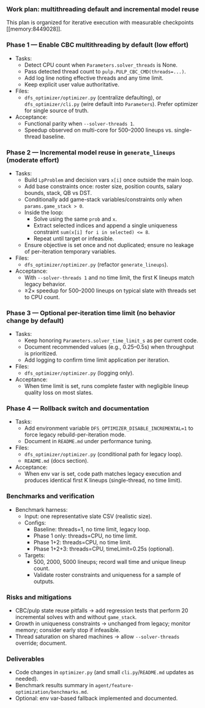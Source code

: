 ### Work plan: multithreading default and incremental model reuse

This plan is organized for iterative execution with measurable checkpoints [[memory:8449028]].

### Phase 1 — Enable CBC multithreading by default (low effort)
- Tasks:
  - Detect CPU count when `Parameters.solver_threads` is None.
  - Pass detected thread count to `pulp.PULP_CBC_CMD(threads=...)`.
  - Add log line noting effective threads and any time limit.
  - Keep explicit user value authoritative.
- Files:
  - `dfs_optimizer/optimizer.py` (centralize defaulting), or `dfs_optimizer/cli.py` (wire default into `Parameters`). Prefer optimizer for single source of truth.
- Acceptance:
  - Functional parity when `--solver-threads 1`.
  - Speedup observed on multi-core for 500–2000 lineups vs. single-thread baseline.

### Phase 2 — Incremental model reuse in `generate_lineups` (moderate effort)
- Tasks:
  - Build `LpProblem` and decision vars `x[i]` once outside the main loop.
  - Add base constraints once: roster size, position counts, salary bounds, stack, QB vs DST.
  - Conditionally add game-stack variables/constraints only when `params.game_stack > 0`.
  - Inside the loop:
    - Solve using the same `prob` and `x`.
    - Extract selected indices and append a single uniqueness constraint `sum(x[i] for i in selected) <= 8`.
    - Repeat until target or infeasible.
  - Ensure objective is set once and not duplicated; ensure no leakage of per-iteration temporary variables.
- Files:
  - `dfs_optimizer/optimizer.py` (refactor `generate_lineups`).
- Acceptance:
  - With `--solver-threads 1` and no time limit, the first K lineups match legacy behavior.
  - ≥2× speedup for 500–2000 lineups on typical slate with threads set to CPU count.

### Phase 3 — Optional per-iteration time limit (no behavior change by default)
- Tasks:
  - Keep honoring `Parameters.solver_time_limit_s` as per current code.
  - Document recommended values (e.g., 0.25–0.5s) when throughput is prioritized.
  - Add logging to confirm time limit application per iteration.
- Files:
  - `dfs_optimizer/optimizer.py` (logging only).
- Acceptance:
  - When time limit is set, runs complete faster with negligible lineup quality loss on most slates.

### Phase 4 — Rollback switch and documentation
- Tasks:
  - Add environment variable `DFS_OPTIMIZER_DISABLE_INCREMENTAL=1` to force legacy rebuild-per-iteration mode.
  - Document in `README.md` under performance tuning.
- Files:
  - `dfs_optimizer/optimizer.py` (conditional path for legacy loop).
  - `README.md` (docs section).
- Acceptance:
  - When env var is set, code path matches legacy execution and produces identical first K lineups (single-thread, no time limit).

### Benchmarks and verification
- Benchmark harness:
  - Input: one representative slate CSV (realistic size).
  - Configs:
    - Baseline: threads=1, no time limit, legacy loop.
    - Phase 1 only: threads=CPU, no time limit.
    - Phase 1+2: threads=CPU, no time limit.
    - Phase 1+2+3: threads=CPU, timeLimit=0.25s (optional).
  - Targets:
    - 500, 2000, 5000 lineups; record wall time and unique lineup count.
    - Validate roster constraints and uniqueness for a sample of outputs.

### Risks and mitigations
- CBC/pulp state reuse pitfalls → add regression tests that perform 20 incremental solves with and without `game_stack`.
- Growth in uniqueness constraints → unchanged from legacy; monitor memory; consider early stop if infeasible.
- Thread saturation on shared machines → allow `--solver-threads` override; document.

### Deliverables
- Code changes in `optimizer.py` (and small `cli.py`/`README.md` updates as needed).
- Benchmark results summary in `agent/feature-optimization/benchmarks.md`.
- Optional: env var-based fallback implemented and documented.


